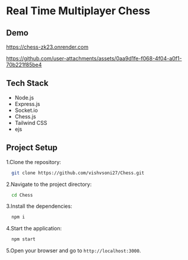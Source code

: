 # Real Time Multiplayer Chess
## Demo

https://chess-zk23.onrender.com

https://github.com/user-attachments/assets/0aa9d1fe-f068-4f04-a0f1-70b221f85be4

## Tech Stack

- Node.js
- Express.js
- Socket.io
- Chess.js
- Tailwind CSS
- ejs

## Project Setup

1.Clone the repository:

```bash
  git clone https://github.com/vishvsoni27/Chess.git
```
2.Navigate to the project directory:

```bash
  cd Chess
```
3.Install the dependencies:

```bash
  npm i
```
4.Start the application:

```bash
  npm start
```
5.Open your browser and go to `http://localhost:3000`.


